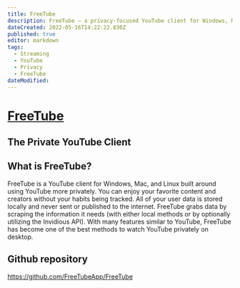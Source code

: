 ```yaml
---
title: FreeTube
description: FreeTube – a privacy-focused YouTube client for Windows, Mac, and Linux that allows users to enjoy their favorite content without tracking of browsing habits. This note may include information on features, benefits, installation instructions, and usage tips for the open-source application.
dateCreated: 2022-05-16T14:22:22.830Z
published: true
editor: markdown
tags:
  - Streaming
  - YouTube
  - Privacy
  - FreeTube
dateModified: 
---
```

# [FreeTube](https://freetubeapp.io/)
## The Private YouTube Client

## What is FreeTube?

FreeTube is a YouTube client for Windows, Mac, and Linux built around using YouTube more privately. You can enjoy your favorite content and creators without your habits being tracked. All of your user data is stored locally and never sent or published to the internet. FreeTube grabs data by scraping the information it needs (with either local methods or by optionally utilizing the Invidious API). With many features similar to YouTube, FreeTube has become one of the best methods to watch YouTube privately on desktop.

## Github repository

https://github.com/FreeTubeApp/FreeTube
